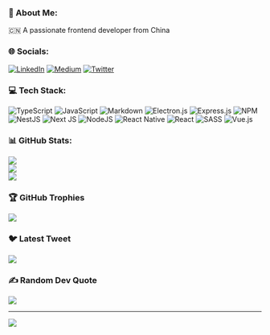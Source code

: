 ### 💫 About Me:

🇨🇳 A passionate frontend developer from China<br>


### 🌐 Socials:

[![LinkedIn](https://img.shields.io/badge/LinkedIn-%230077B5.svg?logo=linkedin&logoColor=white)](https://linkedin.com/in/楷鹏-吴-83b1b61b1) [![Medium](https://img.shields.io/badge/Medium-12100E?logo=medium&logoColor=white)](https://medium.com/@@kyle-ben) [![Twitter](https://img.shields.io/badge/Twitter-%231DA1F2.svg?logo=Twitter&logoColor=white)](https://twitter.com/kail_penggeor) 

### 💻 Tech Stack:

![TypeScript](https://img.shields.io/badge/typescript-%23007ACC.svg?style=for-the-badge&logo=typescript&logoColor=white) ![JavaScript](https://img.shields.io/badge/javascript-%23323330.svg?style=for-the-badge&logo=javascript&logoColor=%23F7DF1E) ![Markdown](https://img.shields.io/badge/markdown-%23000000.svg?style=for-the-badge&logo=markdown&logoColor=white) ![Electron.js](https://img.shields.io/badge/Electron-191970?style=for-the-badge&logo=Electron&logoColor=white) ![Express.js](https://img.shields.io/badge/express.js-%23404d59.svg?style=for-the-badge&logo=express&logoColor=%2361DAFB) ![NPM](https://img.shields.io/badge/NPM-%23000000.svg?style=for-the-badge&logo=npm&logoColor=white) ![NestJS](https://img.shields.io/badge/nestjs-%23E0234E.svg?style=for-the-badge&logo=nestjs&logoColor=white) ![Next JS](https://img.shields.io/badge/Next-black?style=for-the-badge&logo=next.js&logoColor=white) ![NodeJS](https://img.shields.io/badge/node.js-6DA55F?style=for-the-badge&logo=node.js&logoColor=white) ![React Native](https://img.shields.io/badge/react_native-%2320232a.svg?style=for-the-badge&logo=react&logoColor=%2361DAFB) ![React](https://img.shields.io/badge/react-%2320232a.svg?style=for-the-badge&logo=react&logoColor=%2361DAFB) ![SASS](https://img.shields.io/badge/SASS-hotpink.svg?style=for-the-badge&logo=SASS&logoColor=white) ![Vue.js](https://img.shields.io/badge/vuejs-%2335495e.svg?style=for-the-badge&logo=vuedotjs&logoColor=%234FC08D)

### 📊 GitHub Stats:

![](https://github-readme-stats.vercel.app/api?username=Penggeor&theme=nord&hide_border=false&include_all_commits=true&count_private=true)<br/>
![](https://github-readme-streak-stats.herokuapp.com/?user=Penggeor&theme=nord&hide_border=false)<br/>
![](https://github-readme-stats.vercel.app/api/top-langs/?username=Penggeor&theme=nord&hide_border=false&include_all_commits=true&count_private=true&layout=compact)

### 🏆 GitHub Trophies

![](https://github-profile-trophy.vercel.app/?username=Penggeor&theme=discord&no-frame=false&no-bg=true&margin-w=4)

### 🐦 Latest Tweet

[![](https://gtce.itsvg.in/api?username=kail_penggeor)](https://github.com/VishwaGauravIn/github-twitter-card-embed)

### ✍️ Random Dev Quote

![](https://quotes-github-readme.vercel.app/api?type=horizontal&theme=radical)


---
[![](https://visitcount.itsvg.in/api?id=Penggeor&icon=0&color=0)](https://visitcount.itsvg.in)

<!-- Proudly created with GPRM ( https://gprm.itsvg.in ) -->
